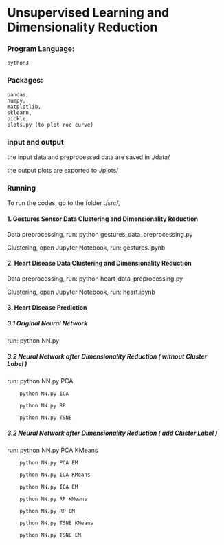 # Unsupervised Learning and Dimensionality Reduction


###  Program Language:
	python3
	
### Packages:
	pandas,
	numpy,
	matplotlib,
	sklearn,
	pickle,
	plots.py (to plot roc curve)


### input and output
the input data and preprocessed data are saved in ./data/

the output plots are exported to ./plots/


### Running

To run the codes, go to the folder ./src/,


#### 1. Gestures Sensor Data Clustering and Dimensionality Reduction

Data preprocessing, run: python gestures_data_preprocessing.py

Clustering, open Jupyter Notebook, run: gestures.ipynb


#### 2. Heart Disease Data Clustering and Dimensionality Reduction

Data preprocessing, run: python heart_data_preprocessing.py

Clustering, open Jupyter Notebook, run: heart.ipynb


#### 3. Heart Disease Prediction

##### 3.1 Original Neural Network

run: python NN.py


##### 3.2 Neural Network after Dimensionality Reduction ( without Cluster Label )

run: 	python NN.py PCA

		python NN.py ICA

		python NN.py RP

		python NN.py TSNE


##### 3.2 Neural Network after Dimensionality Reduction ( add Cluster Label )

run: 	python NN.py PCA KMeans

		python NN.py PCA EM

		python NN.py ICA KMeans

		python NN.py ICA EM

		python NN.py RP KMeans

		python NN.py RP EM

		python NN.py TSNE KMeans

		python NN.py TSNE EM

